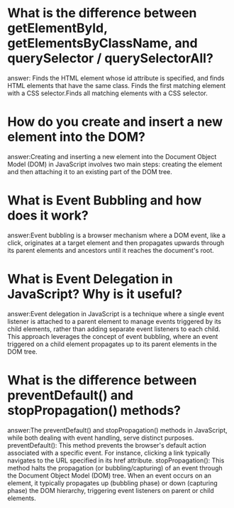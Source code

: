 # What is the difference between getElementById, getElementsByClassName, and querySelector / querySelectorAll?

answer: Finds the HTML element whose id attribute is specified, and finds HTML elements that have the same class. Finds the first matching element with a CSS selector.Finds all matching elements with a CSS selector.

# How do you create and insert a new element into the DOM?

answer:Creating and inserting a new element into the Document Object Model (DOM) in JavaScript involves two main steps: creating the element and then attaching it to an existing part of the DOM tree.

# What is Event Bubbling and how does it work?

answer:Event bubbling is a browser mechanism where a DOM event, like a click, originates at a target element and then propagates upwards through its parent elements and ancestors until it reaches the document's root.

# What is Event Delegation in JavaScript? Why is it useful?

answer:Event delegation in JavaScript is a technique where a single event listener is attached to a parent element to manage events triggered by its child elements, rather than adding separate event listeners to each child. This approach leverages the concept of event bubbling, where an event triggered on a child element propagates up to its parent elements in the DOM tree.

# What is the difference between preventDefault() and stopPropagation() methods?

answer:The preventDefault() and stopPropagation() methods in JavaScript, while both dealing with event handling, serve distinct purposes.
preventDefault():
This method prevents the browser's default action associated with a specific event. For instance, clicking a link typically navigates to the URL specified in its href attribute.
stopPropagation():
This method halts the propagation (or bubbling/capturing) of an event through the Document Object Model (DOM) tree. When an event occurs on an element, it typically propagates up (bubbling phase) or down (capturing phase) the DOM hierarchy, triggering event listeners on parent or child elements.
